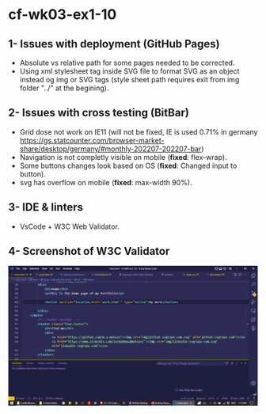# cf-wk03-ex1-10

## 1- Issues with deployment (GitHub Pages)

- Absolute vs relative path for some pages needed to be corrected.
- Using xml stylesheet tag inside SVG file to format SVG as an object instead og img or SVG tags (style sheet path requires exit from img folder "../" at the begining).

## 2- Issues with cross testing (BitBar)

- Grid dose not work on IE11 (will not be fixed, IE is used 0.71% in germany <https://gs.statcounter.com/browser-market-share/desktop/germany/#monthly-202207-202207-bar>)
- Navigation is not completly visible on mobile (**fixed**: flex-wrap).
- Some buttons changes look based on OS (**fixed**: Changed input to button).
- svg has overflow on mobile (**fixed**: max-width 90%).

## 3- IDE & linters

- VsCode + W3C Web Validator.

## 4- Screenshot of W3C Validator

![W3C Valitator](img/Screenshot%202022-08-18%20011617.png)
